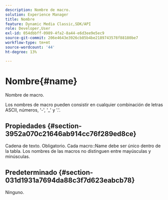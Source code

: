 ```yaml
---
description: Nombre de macro.
solution: Experience Manager
title: Nombre
feature: Dynamic Media Classic,SDK/API
role: Developer,User
exl-id: 054dbbff-0989-4fa2-8a44-e6d3ee9e5ec9
source-git-commit: 206e4643e3926cb85b4be2189743578f88180be7
workflow-type: tm+mt
source-wordcount: '44'
ht-degree: 13%

---
```


# Nombre{#name}

Nombre de macro.

Los nombres de macro pueden consistir en cualquier combinación de letras ASCII, números, &#39;-&#39;, &#39;_&#39; y &#39;.&#39;.

## Propiedades {#section-3952a070c21646ab914cc76f289ed8ce}

Cadena de texto. Obligatorio. Cada macro::Name debe ser único dentro de la tabla. Los nombres de las macros no distinguen entre mayúsculas y minúsculas.

## Predeterminado {#section-031d1931a7694da88c3f7d623eabcb78}

Ninguno.
